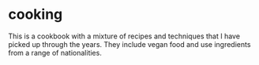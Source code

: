 # cooking
This is a cookbook with a mixture of recipes and techniques that I have picked up through the years. They include vegan food and use ingredients from a range of nationalities.
